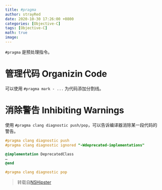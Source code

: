 ```yaml
---
title: #pragma
author: strayRed
date: 2020-10-30 17:26:00 +0800
categories: [Objective-C]
tags: [Objective-C]
math: true
image: 
---
```


`#pragma` 是预处理指令。

# 管理代码 Organizin Code
可以使用 `#pragma mark - ...` 为代码添加分割线。

# 消除警告 Inhibiting Warnings
使用 `#pragma clang diagnostic push/pop`，可以告诉编译器消除某一段代码的警告。

```ObjectiveC
#pragma clang diagnostic push
#pragma clang diagnostic ignored "-Wdeprecated-implementations"

@implementation DeprecatedClass
…
@end

#pragma clang diagnostic pop

```

> 转载自[NSHipster](https://nshipster.com/pragma/)

